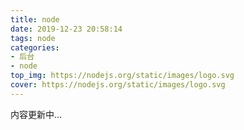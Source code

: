 ```yaml
---
title: node
date: 2019-12-23 20:58:14
tags: node
categories: 
- 后台
- node
top_img: https://nodejs.org/static/images/logo.svg
cover: https://nodejs.org/static/images/logo.svg
---
```


内容更新中...